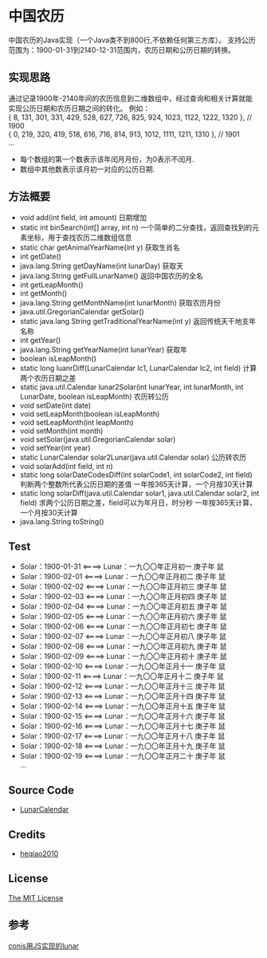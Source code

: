 # 中国农历
中国农历的Java实现（一个Java类不到800行,不依赖任何第三方库）。
支持公历范围为：1900-01-31到2140-12-31范围内，农历日期和公历日期的转换。

## 实现思路
通过记录1900年-2140年间的农历信息到二维数组中，经过查询和相关计算就能实现公历日期和农历日期之间的转化。
例如： <br>
{ 8, 131, 301, 331, 429, 528, 627, 726, 825, 924, 1023, 1122, 1222, 1320 }, // 1900 <br>
{ 0, 219, 320, 419, 518, 616, 716, 814, 913, 1012, 1111, 1211, 1310 }, // 1901 <br>
...
* 每个数组的第一个数表示该年闰月月份，为0表示不闰月.
* 数组中其他数表示该月初一对应的公历日期.

## 方法概要														 
* void add(int field, int amount) 日期增加                                        
* static int binSearch(int[] array, int n) 一个简单的二分查找，返回查找到的元素坐标，用于查找农历二维数组信息  
* static char getAnimalYearName(int y) 获取生肖名                                           
* int getDate()                                                                 
* java.lang.String getDayName(int lunarDay) 获取天                                   
* java.lang.String getFullLunarName() 返回中国农历的全名                              
* int getLeapMonth()                                                                 
* int getMonth()                                                                          
* java.lang.String getMonthName(int lunarMonth) 获取农历月份                                    
* java.util.GregorianCalendar getSolar()                                                            
* static java.lang.String getTraditionalYearName(int y) 返回传统天干地支年名称                                  
* int getYear()                                                                                              
* java.lang.String getYearName(int lunarYear) 获取年                                                              
* boolean isLeapMonth()                                                                                          
* static long luanrDiff(LunarCalendar lc1, LunarCalendar lc2, int field) 计算两个农历日期之差                          
* static java.util.Calendar lunar2Solar(int lunarYear, int lunarMonth, int LunarDate, boolean isLeapMonth) 农历转公历                                             
* void setDate(int date)                                                                                       
* void setLeapMonth(boolean isLeapMonth)                                                                 
* void setLeapMonth(int leapMonth)                                                                               
* void setMonth(int month)                                                                                       
* void setSolar(java.util.GregorianCalendar solar)                                                            
* void setYear(int year)                                                                                    
* static LunarCalendar solar2Lunar(java.util.Calendar solar) 公历转农历                                             
* void solarAdd(int field, int n)                                                                               
* static long solarDateCodesDiff(int solarCode1, int solarCode2, int field) 判断两个整数所代表公历日期的差值 一年按365天计算，一个月按30天计算  
* static long solarDiff(java.util.Calendar solar1, java.util.Calendar solar2, int field) 求两个公历日期之差，field可以为年月日，时分秒 一年按365天计算，一个月按30天计算  
* java.lang.String toString()  

## Test
* Solar：1900-01-31 <====> Lunar：一九〇〇年正月初一 庚子年 鼠
* Solar：1900-02-01 <====> Lunar：一九〇〇年正月初二 庚子年 鼠
* Solar：1900-02-02 <====> Lunar：一九〇〇年正月初三 庚子年 鼠
* Solar：1900-02-03 <====> Lunar：一九〇〇年正月初四 庚子年 鼠
* Solar：1900-02-04 <====> Lunar：一九〇〇年正月初五 庚子年 鼠
* Solar：1900-02-05 <====> Lunar：一九〇〇年正月初六 庚子年 鼠
* Solar：1900-02-06 <====> Lunar：一九〇〇年正月初七 庚子年 鼠
* Solar：1900-02-07 <====> Lunar：一九〇〇年正月初八 庚子年 鼠
* Solar：1900-02-08 <====> Lunar：一九〇〇年正月初九 庚子年 鼠
* Solar：1900-02-09 <====> Lunar：一九〇〇年正月初十 庚子年 鼠
* Solar：1900-02-10 <====> Lunar：一九〇〇年正月十一 庚子年 鼠
* Solar：1900-02-11 <====> Lunar：一九〇〇年正月十二 庚子年 鼠
* Solar：1900-02-12 <====> Lunar：一九〇〇年正月十三 庚子年 鼠
* Solar：1900-02-13 <====> Lunar：一九〇〇年正月十四 庚子年 鼠
* Solar：1900-02-14 <====> Lunar：一九〇〇年正月十五 庚子年 鼠
* Solar：1900-02-15 <====> Lunar：一九〇〇年正月十六 庚子年 鼠
* Solar：1900-02-16 <====> Lunar：一九〇〇年正月十七 庚子年 鼠
* Solar：1900-02-17 <====> Lunar：一九〇〇年正月十八 庚子年 鼠
* Solar：1900-02-18 <====> Lunar：一九〇〇年正月十九 庚子年 鼠
* Solar：1900-02-19 <====> Lunar：一九〇〇年正月二十 庚子年 鼠
<br>...
## Source Code

 - [LunarCalendar](https://github.com/heqiao2010/LunarCalendar)


## Credits

  - [heqiao2010](https://github.com/heqiao2010)

## License

[The MIT License](http://opensource.org/licenses/MIT)

## 参考
[conis用JS实现的lunar](http://github.com/conis/lunar)
